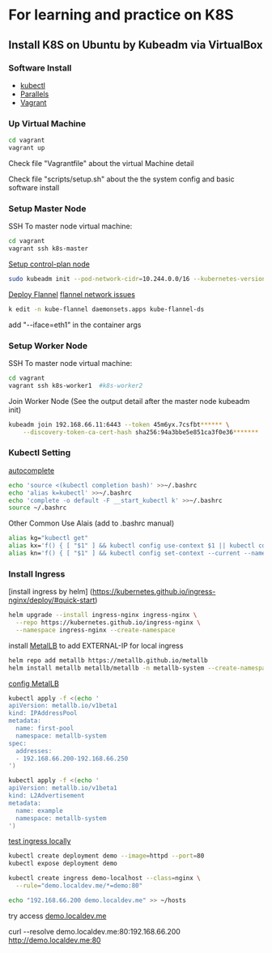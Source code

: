 # For learning and practice on K8S

## Install K8S on Ubuntu by Kubeadm via VirtualBox

### Software Install
- [kubectl](https://kubernetes.io/zh-cn/docs/tasks/tools/#kubectl)
- [Parallels](https://kb.parallels.com/en/122843)
- [Vagrant](https://www.vagrantup.com/docs/installation)

### Up Virtual Machine
```bash
cd vagrant
vagrant up
```
Check file "Vagrantfile" about the virtual Machine detail

Check file "scripts/setup.sh" about the the system config and basic software install


### Setup Master Node

SSH To master node virtual machine:
```bash
cd vagrant
vagrant ssh k8s-master
```

[Setup control-plan node](https://kubernetes.io/docs/setup/production-environment/tools/kubeadm/create-cluster-kubeadm/#initializing-your-control-plane-node)
```bash
sudo kubeadm init --pod-network-cidr=10.244.0.0/16 --kubernetes-version=1.32.2 --apiserver-advertise-address=192.168.66.11 
```

<!-- You should now deploy a pod network to the cluster.
Run "kubectl apply -f [podnetwork].yaml" with one of the options listed at:
  https://kubernetes.io/docs/concepts/cluster-administration/addons/ -->

[Deploy Flannel](https://github.com/flannel-io/flannel?tab=readme-ov-file#deploying-flannel-with-helm)
[flannel network issues](https://github.com/flannel-io/flannel/blob/master/Documentation/troubleshooting.md#vagrant)
```bash
k edit -n kube-flannel daemonsets.apps kube-flannel-ds
```
add "--iface=eth1" in the container args


### Setup Worker Node
SSH To master node virtual machine:
```bash
cd vagrant
vagrant ssh k8s-worker1  #k8s-worker2
```
Join Worker Node (See the output detail after the master node kubeadm init)
```bash
kubeadm join 192.168.66.11:6443 --token 45m6yx.7csfbt****** \
	--discovery-token-ca-cert-hash sha256:94a3bbe5e851ca3f0e36*******
```


### Kubectl Setting

[autocomplete](https://kubernetes.io/docs/reference/kubectl/cheatsheet/#bash)
```bash
echo 'source <(kubectl completion bash)' >>~/.bashrc
echo 'alias k=kubectl' >>~/.bashrc
echo 'complete -o default -F __start_kubectl k' >>~/.bashrc
source ~/.bashrc
```

Other Common Use Alais (add to .bashrc manual)
```bash
alias kg="kubectl get"
alias kx='f() { [ "$1" ] && kubectl config use-context $1 || kubectl config get-contexts ; } ; f'
alias kn='f() { [ "$1" ] && kubectl config set-context --current --namespace $1 || kubectl config view --minify | grep namespace | cut -d" " -f6 ; } ; f'
```


### Install Ingress

[install ingress by helm] (https://kubernetes.github.io/ingress-nginx/deploy/#quick-start)
```bash
helm upgrade --install ingress-nginx ingress-nginx \
  --repo https://kubernetes.github.io/ingress-nginx \
  --namespace ingress-nginx --create-namespace
```
install [MetalLB](https://metallb.universe.tf/concepts/) to add EXTERNAL-IP for local ingress
```bash
helm repo add metallb https://metallb.github.io/metallb
helm install metallb metallb/metallb -n metallb-system --create-namespace
```
[config MetalLB](https://metallb.universe.tf/configuration/)
```bash
kubectl apply -f <(echo '
apiVersion: metallb.io/v1beta1
kind: IPAddressPool
metadata:
  name: first-pool
  namespace: metallb-system
spec:
  addresses:
  - 192.168.66.200-192.168.66.250
')

kubectl apply -f <(echo '
apiVersion: metallb.io/v1beta1
kind: L2Advertisement
metadata:
  name: example
  namespace: metallb-system
')

```

[test ingress locally](https://kubernetes.github.io/ingress-nginx/deploy/#local-testing)
```bash
kubectl create deployment demo --image=httpd --port=80
kubectl expose deployment demo

kubectl create ingress demo-localhost --class=nginx \
  --rule="demo.localdev.me/*=demo:80"

echo "192.168.66.200 demo.localdev.me" >> ~/hosts  
```

try access [demo.localdev.me](https://demo.localdev.me/)

curl --resolve demo.localdev.me:80:192.168.66.200 http://demo.localdev.me:80
